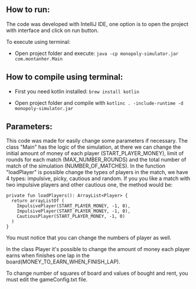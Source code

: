 ## How to run:
  The code was developed with IntelliJ IDE, one option is to open the project with
interface and click on run button.

  To execute using terminal:
  - Open project folder and execute: `java -cp monopoly-simulator.jar com.montanher.Main`


## How to compile using terminal:
  - First you need kotlin installed:
  `brew install kotlin`

  - Open project folder and compile with
  `kotlinc . -include-runtime -d monopoly-simulator.jar`


## Parameters:
  This code was made for easily change some parameters if necessary.
  The class "Main" has the logic of the simulation, at there we can change the
initial amount of money of each player (START_PLAYER_MONEY), limit of rounds for
each match (MAX_NUMBER_ROUNDS) and the total number of match of the simulation
(NUMBER_OF_MATCHES). In the function "loadPlayer" is possible change the types
of players in the match, we have 4 types: impulsive, picky, cautious and random.
If you you like a match with two impulsive players and other cautious one,
the method would be:
  ```
  private fun loadPlayers(): ArrayList<Player> {
    return arrayListOf (
      ImpulsivePlayer(START_PLAYER_MONEY, -1, 0),
      ImpulsivePlayer(START_PLAYER_MONEY, -1, 0),
      CautiousPlayer(START_PLAYER_MONEY, -1, 0)
    )
  }
  ```
  You must notice that you can change the numbers of player as well.

  In the class Player it's possible to change the amount of money each player
earns when finishes one lap in the board(MONEY_TO_EARN_WHEN_FINISH_LAP).

  To change number of squares of board and values of bought and rent, you must
edit the gameConfig.txt file.
